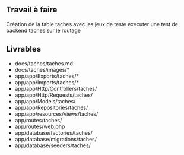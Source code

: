 ## Travail à faire

Création de la table taches avec les jeux de teste
executer une test de backend taches sur le routage

## Livrables

- docs/taches/taches.md
- docs/taches/images/*
- app/app/Exports/taches/*
- app/app/Imports/taches/*
- app/app/Http/Controllers/taches/
- app/app/Http/Requests/taches/
- app/app/Models/taches/
- app/app/Repositories/taches/
- app/app/resources/views/taches/
- app/routes/taches/
- app/routes/web.php
- app/database/factories/taches/
- app/database/migrations/taches/
- app/database/seeders/taches/


